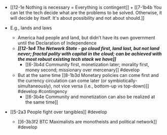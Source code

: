 
- [[12-1e Nothing is necessary = Everything is contingent]] + [[7-1b4b You can let the tech decide what are the problems to be solved. Otherwise, it will decide by itself. It's about possibility and not about should.]]
- E.g., lands and laws
	- America had people and land, but didn’t have its own government until the Declaration of Independence
	- ***[[12-1a4 The Network State - go cloud first, land last, but not land never; fractal polity with capital in the cloud; can be achieved with the most robust existing tech stack we have]]***
		- [[6-3b4d Community first, monetization later; morality first, money second; missionary over mercenary]] #develop 
	- But at the same time [[8-1b3d Monetary policies can come first and the currency circulation can come later (or symbiotically-simultaneously), not vice versa (i.e., bottom-up vs top-down)]] #develop #contingency 
		- [[6-3b4e Community and monetization can also be realized at the same time]]

- [[5-2a3 People fight over tangibles]] #develop
	- [[6-3b3f2 BTC Maximalists are monotheists and political network]] #develop
